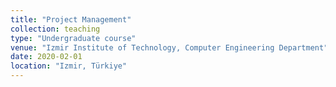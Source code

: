 ```yaml
---
title: "Project Management"
collection: teaching
type: "Undergraduate course"
venue: "Izmir Institute of Technology, Computer Engineering Department"
date: 2020-02-01
location: "Izmir, Türkiye"
---
```

